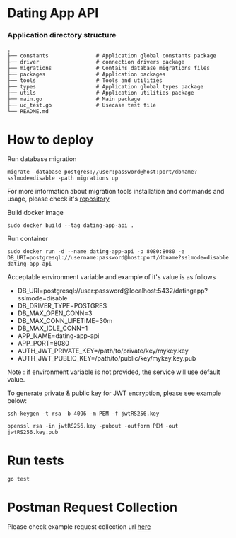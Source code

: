 # Dating App API

### Application directory structure

    .
    ├── constants               # Application global constants package
    ├── driver                  # connection drivers package
    ├── migrations              # Contains database migrations files
    ├── packages                # Application packages
    ├── tools                   # Tools and utilities
    ├── types                   # Application global types package
    ├── utils                   # Application utilities package
    ├── main.go                 # Main package
    ├── uc_test.go              # Usecase test file
    └── README.md

# How to deploy

Run database migration

    migrate -database postgres://user:password@host:port/dbname?sslmode=disable -path migrations up

For more information about migration tools installation and commands and usage, please check it's [repository](https://github.com/golang-migrate/migrate)

Build docker image

    sudo docker build --tag dating-app-api .

Run container

    sudo docker run -d --name dating-app-api -p 8080:8080 -e DB_URI=postgresql://username:password@host:port/dbname?sslmode=disable dating-app-api

Acceptable environment variable and example of it's value is as follows

 - DB_URI=postgresql://user:password@localhost:5432/datingapp?sslmode=disable
 - DB_DRIVER_TYPE=POSTGRES
 - DB_MAX_OPEN_CONN=3
 - DB_MAX_CONN_LIFETIME=30m
 - DB_MAX_IDLE_CONN=1
 - APP_NAME=dating-app-api
 - APP_PORT=8080
 - AUTH_JWT_PRIVATE_KEY=/path/to/private/key/mykey.key
 - AUTH_JWT_PUBLIC_KEY=/path/to/public/key/mykey.key.pub

Note : if environment variable is not provided, the service will use default value.

To generate private & public key for JWT encryption, please see example below:

    ssh-keygen -t rsa -b 4096 -m PEM -f jwtRS256.key

    openssl rsa -in jwtRS256.key -pubout -outform PEM -out jwtRS256.key.pub


# Run tests

    go test

# Postman Request Collection

Please check example request collection url [here](https://www.postman.com/admestic/workspace/pub/collection/30567526-bd28623d-b045-4c32-95df-5cbfc1f26251?action=share&creator=30567526)
